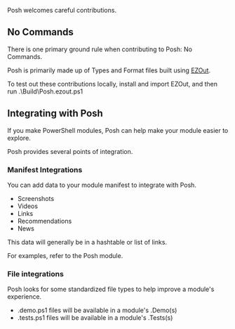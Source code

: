 Posh welcomes careful contributions.

## No Commands

There is one primary ground rule when contributing to Posh:  No Commands.

Posh is primarily made up of Types and Format files built using [EZOut](https://github.com/StartAutomating/EZOut).

To test out these contributions locally, install and import EZOut, and then run .\Build\Posh.ezout.ps1

## Integrating with Posh

If you make PowerShell modules, Posh can help make your module easier to explore.

Posh provides several points of integration.

### Manifest Integrations

You can add data to your module manifest to integrate with Posh.

* Screenshots
* Videos
* Links
* Recommendations
* News

This data will generally be in a hashtable or list of links.

For examples, refer to the Posh module.

### File integrations

Posh looks for some standardized file types to help improve a module's experience.

* .demo.ps1 files will be available in a module's .Demo(s)
* .tests.ps1 files will be available in a module's .Tests(s)